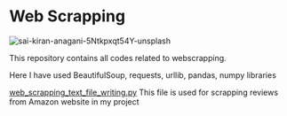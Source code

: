 # Web Scrapping

![sai-kiran-anagani-5Ntkpxqt54Y-unsplash](https://user-images.githubusercontent.com/71897685/150558930-f719a45b-4e3f-462f-9361-a0dbedec03aa.jpg)


This repository contains all codes related to webscrapping.

Here I have used BeautifulSoup, requests, urllib, pandas, numpy libraries

[web_scrapping_text_file_writing.py](https://github.com/piyumaha12/web_scrapping/blob/b029dc0ee856d3c45c28da4200945c3b5b4ae817/web_scrapping_text_file_writing.py) This file is used for scrapping reviews from Amazon website in my project 
